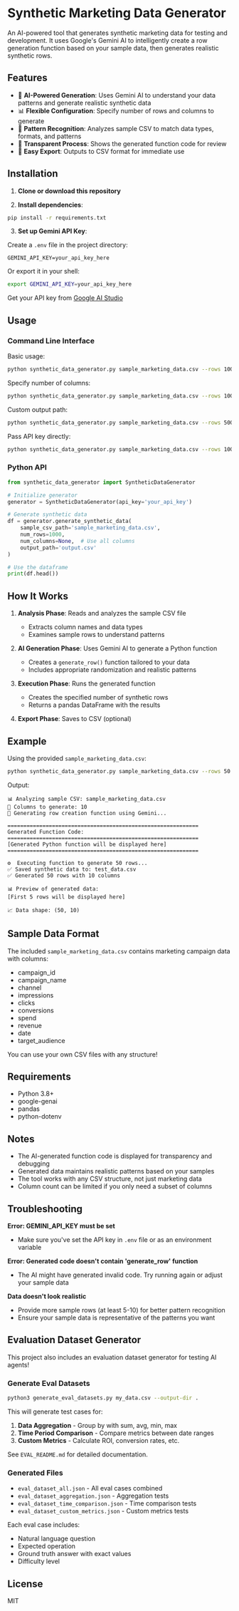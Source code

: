 # Synthetic Marketing Data Generator

An AI-powered tool that generates synthetic marketing data for testing and development. It uses Google's Gemini AI to intelligently create a row generation function based on your sample data, then generates realistic synthetic rows.

## Features

- 🤖 **AI-Powered Generation**: Uses Gemini AI to understand your data patterns and generate realistic synthetic data
- 📊 **Flexible Configuration**: Specify number of rows and columns to generate
- 🎯 **Pattern Recognition**: Analyzes sample CSV to match data types, formats, and patterns
- 📝 **Transparent Process**: Shows the generated function code for review
- 💾 **Easy Export**: Outputs to CSV format for immediate use

## Installation

1. **Clone or download this repository**

2. **Install dependencies**:
```bash
pip install -r requirements.txt
```

3. **Set up Gemini API Key**:

Create a `.env` file in the project directory:
```
GEMINI_API_KEY=your_api_key_here
```

Or export it in your shell:
```bash
export GEMINI_API_KEY=your_api_key_here
```

Get your API key from [Google AI Studio](https://makersuite.google.com/app/apikey)

## Usage

### Command Line Interface

Basic usage:
```bash
python synthetic_data_generator.py sample_marketing_data.csv --rows 100
```

Specify number of columns:
```bash
python synthetic_data_generator.py sample_marketing_data.csv --rows 100 --columns 5
```

Custom output path:
```bash
python synthetic_data_generator.py sample_marketing_data.csv --rows 500 --output my_data.csv
```

Pass API key directly:
```bash
python synthetic_data_generator.py sample_marketing_data.csv --rows 100 --api-key YOUR_API_KEY
```

### Python API

```python
from synthetic_data_generator import SyntheticDataGenerator

# Initialize generator
generator = SyntheticDataGenerator(api_key='your_api_key')

# Generate synthetic data
df = generator.generate_synthetic_data(
    sample_csv_path='sample_marketing_data.csv',
    num_rows=1000,
    num_columns=None,  # Use all columns
    output_path='output.csv'
)

# Use the dataframe
print(df.head())
```

## How It Works

1. **Analysis Phase**: Reads and analyzes the sample CSV file
   - Extracts column names and data types
   - Examines sample rows to understand patterns

2. **AI Generation Phase**: Uses Gemini AI to generate a Python function
   - Creates a `generate_row()` function tailored to your data
   - Includes appropriate randomization and realistic patterns

3. **Execution Phase**: Runs the generated function
   - Creates the specified number of synthetic rows
   - Returns a pandas DataFrame with the results

4. **Export Phase**: Saves to CSV (optional)

## Example

Using the provided `sample_marketing_data.csv`:

```bash
python synthetic_data_generator.py sample_marketing_data.csv --rows 50 --output test_data.csv
```

Output:
```
📊 Analyzing sample CSV: sample_marketing_data.csv
📝 Columns to generate: 10
🤖 Generating row creation function using Gemini...

============================================================
Generated Function Code:
============================================================
[Generated Python function will be displayed here]
============================================================

⚙️  Executing function to generate 50 rows...
✅ Saved synthetic data to: test_data.csv
✅ Generated 50 rows with 10 columns

📊 Preview of generated data:
[First 5 rows will be displayed here]

📈 Data shape: (50, 10)
```

## Sample Data Format

The included `sample_marketing_data.csv` contains marketing campaign data with columns:
- campaign_id
- campaign_name
- channel
- impressions
- clicks
- conversions
- spend
- revenue
- date
- target_audience

You can use your own CSV files with any structure!

## Requirements

- Python 3.8+
- google-genai
- pandas
- python-dotenv

## Notes

- The AI-generated function code is displayed for transparency and debugging
- Generated data maintains realistic patterns based on your samples
- The tool works with any CSV structure, not just marketing data
- Column count can be limited if you only need a subset of columns

## Troubleshooting

**Error: GEMINI_API_KEY must be set**
- Make sure you've set the API key in `.env` file or as an environment variable

**Error: Generated code doesn't contain 'generate_row' function**
- The AI might have generated invalid code. Try running again or adjust your sample data

**Data doesn't look realistic**
- Provide more sample rows (at least 5-10) for better pattern recognition
- Ensure your sample data is representative of the patterns you want

## Evaluation Dataset Generator

This project also includes an evaluation dataset generator for testing AI agents!

### Generate Eval Datasets

```bash
python3 generate_eval_datasets.py my_data.csv --output-dir .
```

This will generate test cases for:
1. **Data Aggregation** - Group by with sum, avg, min, max
2. **Time Period Comparison** - Compare metrics between date ranges
3. **Custom Metrics** - Calculate ROI, conversion rates, etc.

See `EVAL_README.md` for detailed documentation.

### Generated Files

- `eval_dataset_all.json` - All eval cases combined
- `eval_dataset_aggregation.json` - Aggregation tests
- `eval_dataset_time_comparison.json` - Time comparison tests
- `eval_dataset_custom_metrics.json` - Custom metrics tests

Each eval case includes:
- Natural language question
- Expected operation
- Ground truth answer with exact values
- Difficulty level

## License

MIT

